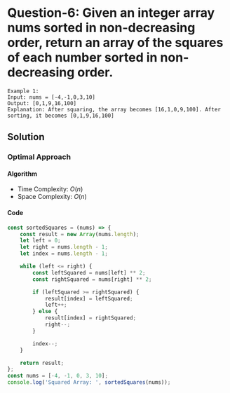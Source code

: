 # Question-6: Given an integer array nums sorted in non-decreasing order, return an array of the squares of each number sorted in non-decreasing order.
```
Example 1:
Input: nums = [-4,-1,0,3,10]
Output: [0,1,9,16,100]
Explanation: After squaring, the array becomes [16,1,0,9,100]. After sorting, it becomes [0,1,9,16,100]
```


## Solution


### Optimal Approach


#### Algorithm


- Time Complexity: $O(n)$
- Space Complexity: $O(n)$


#### Code


```javascript
const sortedSquares = (nums) => {
    const result = new Array(nums.length);
    let left = 0;
    let right = nums.length - 1;
    let index = nums.length - 1;

    while (left <= right) {
        const leftSquared = nums[left] ** 2;
        const rightSquared = nums[right] ** 2;

        if (leftSquared >= rightSquared) {
            result[index] = leftSquared;
            left++;
        } else {
            result[index] = rightSquared;
            right--;
        }

        index--;
    }

    return result;
};
const nums = [-4, -1, 0, 3, 10];
console.log('Squared Array: ', sortedSquares(nums));
```
